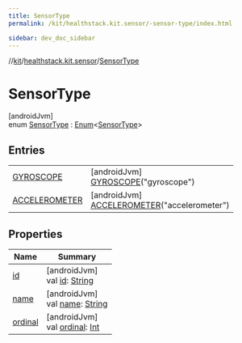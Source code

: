 ```yaml
---
title: SensorType
permalink: /kit/healthstack.kit.sensor/-sensor-type/index.html

sidebar: dev_doc_sidebar
---
```

//[kit](../../../kit.html)/[healthstack.kit.sensor](../index.html)/[SensorType](index.html)



# SensorType



[androidJvm]\
enum [SensorType](index.html) : [Enum](https://kotlinlang.org/api/latest/jvm/stdlib/kotlin/-enum/index.html)&lt;[SensorType](index.html)&gt;



## Entries


| | |
|---|---|
| [GYROSCOPE](-g-y-r-o-s-c-o-p-e/index.html) | [androidJvm]<br>[GYROSCOPE](-g-y-r-o-s-c-o-p-e/index.html)(&quot;gyroscope&quot;) |
| [ACCELEROMETER](-a-c-c-e-l-e-r-o-m-e-t-e-r/index.html) | [androidJvm]<br>[ACCELEROMETER](-a-c-c-e-l-e-r-o-m-e-t-e-r/index.html)(&quot;accelerometer&quot;) |


## Properties


| Name | Summary |
|---|---|
| [id](id.html) | [androidJvm]<br>val [id](id.html): [String](https://kotlinlang.org/api/latest/jvm/stdlib/kotlin/-string/index.html) |
| [name](../../healthstack.kit.ui.util/-interaction-type/-n-o-t-h-i-n-g/index.html#-372974862%2FProperties%2F-106109196) | [androidJvm]<br>val [name](../../healthstack.kit.ui.util/-interaction-type/-n-o-t-h-i-n-g/index.html#-372974862%2FProperties%2F-106109196): [String](https://kotlinlang.org/api/latest/jvm/stdlib/kotlin/-string/index.html) |
| [ordinal](../../healthstack.kit.ui.util/-interaction-type/-n-o-t-h-i-n-g/index.html#-739389684%2FProperties%2F-106109196) | [androidJvm]<br>val [ordinal](../../healthstack.kit.ui.util/-interaction-type/-n-o-t-h-i-n-g/index.html#-739389684%2FProperties%2F-106109196): [Int](https://kotlinlang.org/api/latest/jvm/stdlib/kotlin/-int/index.html) |

